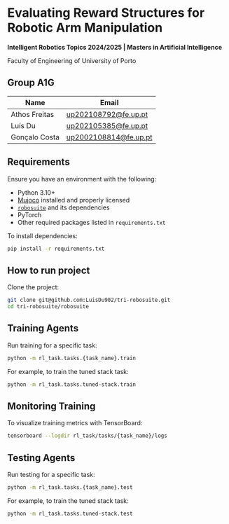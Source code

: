 # Evaluating Reward Structures for Robotic Arm Manipulation

**Intelligent Robotics Topics 2024/2025 | Masters in Artificial Intelligence**

Faculty of Engineering of University of Porto

## Group A1G

| Name           | Email                 |
| -------------- | --------------------- |
| Athos Freitas  | up202108792@fe.up.pt  |
| Luís Du       | up202105385@fe.up.pt  |
| Gonçalo Costa | up2002108814@fe.up.pt |

## Requirements


Ensure you have an environment with the following:

- Python 3.10+  
- [Mujoco](https://mujoco.readthedocs.io/) installed and properly licensed  
- [`robosuite`](https://github.com/ARISE-Initiative/robosuite) and its dependencies  
- PyTorch  
- Other required packages listed in `requirements.txt`

To install dependencies:

```bash
pip install -r requirements.txt
```

## How to run project

Clone the project:

```bash
git clone git@github.com:LuisDu902/tri-robosuite.git
cd tri-robosuite/robosuite
```

## Training Agents

Run training for a specific task:

```bash 
python -m rl_task.tasks.{task_name}.train
```

For example, to train the tuned stack task:

```bash
python -m rl_task.tasks.tuned-stack.train
```

## Monitoring Training

To visualize training metrics with TensorBoard:

```bash
tensorboard --logdir rl_task/tasks/{task_name}/logs
```

## Testing Agents

Run testing for a specific task:

```bash
python -m rl_task.tasks.{task_name}.test
```

For example, to train the tuned stack task:

```bash
python -m rl_task.tasks.tuned-stack.test
```
